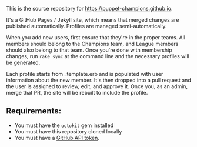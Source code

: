 This is the source repository for https://puppet-champions.github.io.

It's a GitHub Pages / Jekyll site, which means that merged changes are
published automatically. Profiles are managed semi-automatically.

When you add new users, first ensure that they're in the proper teams. All
members should belong to the Champions team, and League members should also
belong to that team. Once you're done with membership changes, run `rake sync`
at the command line and the necessary profiles will be generated.

Each profile starts from _template.erb and is populated with user information
about the new member. It's then dropped into a pull request and the user
is assigned to review, edit, and approve it. Once you, as an admin, merge
that PR, the site will be rebuilt to include the profile.

## Requirements:

* You must have the `octokit` gem installed
* You must have this repository cloned locally
* You must have a [GitHub API token](https://help.github.com/en/articles/creating-a-personal-access-token-for-the-command-line).

